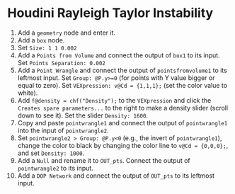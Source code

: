 # Houdini Rayleigh Taylor Instability

1. Add a `geometry` node and enter it.
2. Add a `box` node.
3. Set `Size: 1 1 0.002`
4. Add a `Points from Volume` and connect the output of `box1` to its input. Set `Points Separation: 0.002`
5. Add a `Point Wrangle` and connect the output of `pointsfromvolume1` to its leftmost input. Set `Group: @P.y>=0` (for points with Y value bigger or equal to zero). Set `VEXpression: v@Cd = {1,1,1};` (set the color value to white).
6. Add `f@density = chf("Density");` to the `VEXpression` and click the `Creates spare parameters...` to the right to make a density slider (scroll down to see it). Set the slider `Density: 1600`.
7. Copy and paste `pointwrangle1` and connect the output of `pointwrangle1` into the input of `pointwrangle2`.
8. Set `pointwrangle2 > Group: @P.y<0` (e.g., the invert of `pointwrangle1`), change the color to black by changing the color line to `v@Cd = {0,0,0};`, and set `Density: 1000`.
9. Add a `Null` and rename it to `OUT_pts`. Connect the output of `pointwrangle2` to its input.
10. Add a `DOP Network` and connect the output of `OUT_pts` to its leftmost input.